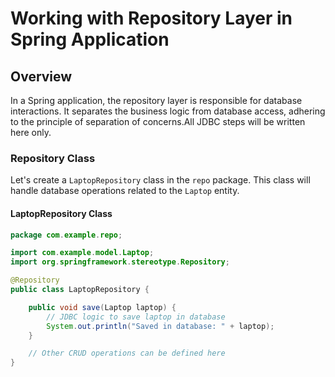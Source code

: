 # Working with Repository Layer in Spring Application

## Overview

In a Spring application, the repository layer is responsible for database interactions. It separates the business logic from database access, adhering to the principle of separation of concerns.All JDBC steps will be written here only.

### Repository Class

Let's create a `LaptopRepository` class in the `repo` package. This class will handle database operations related to the `Laptop` entity.

#### LaptopRepository Class

```java
package com.example.repo;

import com.example.model.Laptop;
import org.springframework.stereotype.Repository;

@Repository
public class LaptopRepository {

    public void save(Laptop laptop) {
        // JDBC logic to save laptop in database
        System.out.println("Saved in database: " + laptop);
    }

    // Other CRUD operations can be defined here
}
```
